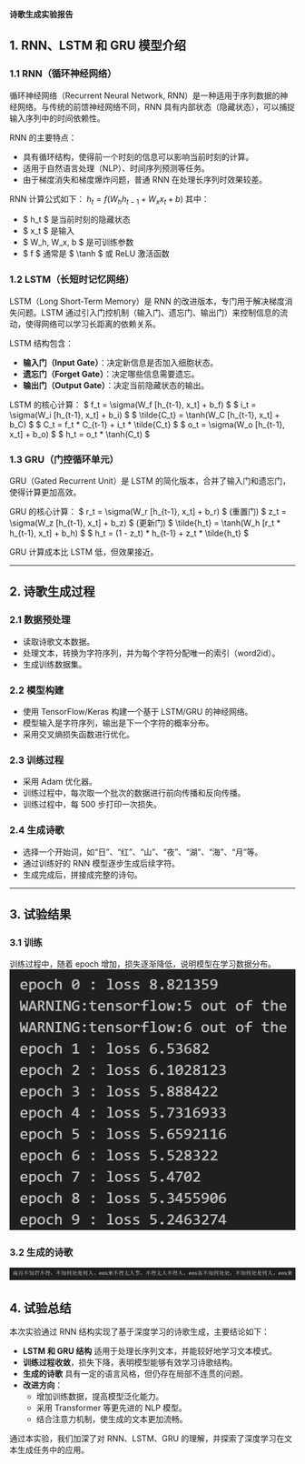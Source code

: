 **诗歌生成实验报告**

## 1. RNN、LSTM 和 GRU 模型介绍

### 1.1 RNN（循环神经网络）
循环神经网络（Recurrent Neural Network, RNN）是一种适用于序列数据的神经网络。与传统的前馈神经网络不同，RNN 具有内部状态（隐藏状态），可以捕捉输入序列中的时间依赖性。

RNN 的主要特点：
- 具有循环结构，使得前一个时刻的信息可以影响当前时刻的计算。
- 适用于自然语言处理（NLP）、时间序列预测等任务。
- 由于梯度消失和梯度爆炸问题，普通 RNN 在处理长序列时效果较差。

RNN 计算公式如下：
$h_t = f(W_h h_{t-1} + W_x x_t + b)$
其中：
- $ h_t $ 是当前时刻的隐藏状态
- $ x_t $ 是输入
- $ W_h, W_x, b $ 是可训练参数
- $ f $ 通常是 $ \tanh $ 或 ReLU 激活函数

### 1.2 LSTM（长短时记忆网络）
LSTM（Long Short-Term Memory）是 RNN 的改进版本，专门用于解决梯度消失问题。LSTM 通过引入门控机制（输入门、遗忘门、输出门）来控制信息的流动，使得网络可以学习长距离的依赖关系。

LSTM 结构包含：
- **输入门（Input Gate）**：决定新信息是否加入细胞状态。
- **遗忘门（Forget Gate）**：决定哪些信息需要遗忘。
- **输出门（Output Gate）**：决定当前隐藏状态的输出。

LSTM 的核心计算：
$ f_t = \sigma(W_f [h_{t-1}, x_t] + b_f) $
$ i_t = \sigma(W_i [h_{t-1}, x_t] + b_i) $
$ \tilde{C_t} = \tanh(W_C [h_{t-1}, x_t] + b_C) $
$ C_t = f_t * C_{t-1} + i_t * \tilde{C_t} $
$ o_t = \sigma(W_o [h_{t-1}, x_t] + b_o) $
$ h_t = o_t * \tanh(C_t) $

### 1.3 GRU（门控循环单元）
GRU（Gated Recurrent Unit）是 LSTM 的简化版本，合并了输入门和遗忘门，使得计算更加高效。

GRU 的核心计算：
$ r_t = \sigma(W_r [h_{t-1}, x_t] + b_r) $  (重置门)
$ z_t = \sigma(W_z [h_{t-1}, x_t] + b_z) $  (更新门)
$ \tilde{h_t} = \tanh(W_h [r_t * h_{t-1}, x_t] + b_h) $
$ h_t = (1 - z_t) * h_{t-1} + z_t * \tilde{h_t} $

GRU 计算成本比 LSTM 低，但效果接近。

---

## 2. 诗歌生成过程

### 2.1 数据预处理
- 读取诗歌文本数据。
- 处理文本，转换为字符序列，并为每个字符分配唯一的索引（word2id）。
- 生成训练数据集。

### 2.2 模型构建
- 使用 TensorFlow/Keras 构建一个基于 LSTM/GRU 的神经网络。
- 模型输入是字符序列，输出是下一个字符的概率分布。
- 采用交叉熵损失函数进行优化。

### 2.3 训练过程
- 采用 Adam 优化器。
- 训练过程中，每次取一个批次的数据进行前向传播和反向传播。
- 训练过程中，每 500 步打印一次损失。

### 2.4 生成诗歌
- 选择一个开始词，如“日”、“红”、“山”、“夜”、“湖”、“海”、“月”等。
- 通过训练好的 RNN 模型逐步生成后续字符。
- 生成完成后，拼接成完整的诗句。

---

## 3. 试验结果

### 3.1 训练
训练过程中，随着 epoch 增加，损失逐渐降低，说明模型在学习数据分布。
![alt text](image-1.png)


### 3.2 生成的诗歌
![alt text](image.png)

## 4. 试验总结

本次实验通过 RNN 结构实现了基于深度学习的诗歌生成，主要结论如下：
- **LSTM 和 GRU 结构** 适用于处理长序列文本，并能较好地学习文本模式。
- **训练过程收敛**，损失下降，表明模型能够有效学习诗歌结构。
- **生成的诗歌** 具有一定的语言风格，但仍存在局部不连贯的问题。
- **改进方向**：
  - 增加训练数据，提高模型泛化能力。
  - 采用 Transformer 等更先进的 NLP 模型。
  - 结合注意力机制，使生成的文本更加流畅。

通过本实验，我们加深了对 RNN、LSTM、GRU 的理解，并探索了深度学习在文本生成任务中的应用。

